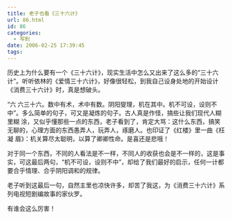 ```yaml
---
title: 老子也看《三十六计》
url: 86.html
id: 86
categories:
  - 写到
date: 2006-02-25 17:39:45
tags:
---
```


历史上为什么要有一个《三十六计》，现实生活中怎么又出来了这么多的“三十六计”。听听依林的《爱情三十六计》，好像很轻松，到我自己设身处地的开始设计《消费三十六计》时，真是想破头。  
  
“六 六三十六。数中有术，术中有数。阴阳燮理，机在其中。机不可设，设则不中”。多么简单的句子，可又是凝炼的句子。古人真是作怪，搞些让我们现代人糊里糊 涂，又似乎懂那些一点的东西，老子看到了，肯定大骂：这什么东西，搞笑无聊的，心理方面的东西愚弄人，玩弄人，琢磨人。也印证了《红楼》里一曲《枉凝 眉》：机关算尽太聪明，以算了卿卿性命。是喜还是悲哦！  
  
对于同一个东西，不同的人看法是不一样，不同人的收获也会是不一样的，这是事实，可这最后两句，“机不可设，设则不中”，却给了我们最好的启示，任何一计都要合乎情理、合乎阴阳调和的规律。  
  
老子听到这最后一句，自然主里也凉快许多，却苦了我这，为《消费三十六计》系列电视短剧编故事的家伙罗。  
  
有谁会这么厉害！